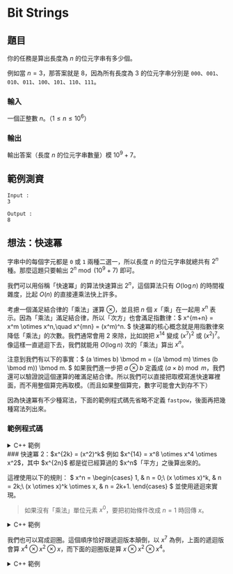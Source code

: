 Bit Strings
===

題目
---
你的任務是算出長度為 $n$ 的位元字串有多少個。

例如當 $n = 3$，那答案就是 $8$，因為所有長度為 $3$ 的位元字串分別是 `000`、`001`、`010`、`011`、`100`、`101`、`110`、`111`。

### 輸入
一個正整數 $n$。（$1 \le n \le 10^6$）

### 輸出
輸出答案（長度 $n$ 的位元字串數量）模 $10^9+7$。


範例測資
---

```
Input :
3

Output :
8
```

想法：快速冪
---
字串中的每個字元都是 `0` 或 `1` 兩種二選一，所以長度 $n$ 的位元字串就總共有 $2^n$ 種。那麼這題只要輸出 $2^n \bmod (10^9+7)$ 即可。

我們可以用俗稱「快速冪」的算法快速算出 $2^n$，這個算法只有 $O(\log n)$ 的時間複雜度，比起 $O(n)$ 的直接連乘法快上許多。

考慮一個滿足結合律的「乘法」運算 $\otimes$，並且把 $n$ 個 $x$「乘」在一起用 $x^n$ 表示。因為「乘法」滿足結合律，所以「次方」也會滿足指數律：$
  x^{m+n} = x^m \otimes x^n,\quad
  x^{mn} = (x^m)^n.
$ 快速冪的核心概念就是用指數律來降低「乘法」的次數。我們通常會用 $2$ 來除，比如說把 $x^{14}$ 變成 $(x^7)^2$ 或 $(x^2)^7$。像這樣一直遞迴下去，我們就能用 $O(\log n)$ 次的「乘法」算出 $x^n$。

注意到我們有以下的事實：$
  (a \times b) \bmod m = ((a \bmod m) \times (b \bmod m)) \bmod m.
$ 如果我們進一步把 $a \otimes b$ 定義成 $(a \times b) \bmod m$，我們還可以驗證說這個運算的確滿足結合律。所以我們可以直接把取模寫進快速冪裡面，而不用整個算完再取模。（而且如果整個算完，數字可能會大到存不下）

因為快速冪有不少種寫法，下面的範例程式碼先省略不定義 `fastpow`，後面再把幾種寫法列出來。

### 範例程式碼
<details>
<summary>C++ 範例 </summary>
```cpp
#include <iostream>
using namespace std;

int MOD = 1000000007;
int fastpow(int x, int n);

int main() {
    int n;
    cin >> n;
    cout << fastpow(2, n);
}
```
</details>

### 快速冪 1：$x^{2k} = (x^k)^2$
例如 $x^{14} = ((x^2 \otimes x)^2 \otimes x)^2$。

這裡使用以下的規則：$
  x^n = \begin{cases}
    1, & n = 0;\\
    x^k \otimes x^k, & n = 2k;\\
    x^k \otimes x^k \otimes x, & n = 2k+1.
  \end{cases}
$ 並使用遞迴來實現。

> 如果沒有「乘法」單位元素 $x^0$，要把初始條件改成 $n = 1$ 時回傳 $x$。

<details>
<summary>C++ 範例</summary>
```cpp=
int fastpow(int x, int n) {
    if (n == 0)
        return 1;
    int u = fastpow(x, n/2);
    u = (u * u) % MOD;
    if (n % 2)
        u = (u * x) % MOD;
    return u;
}
```
</details>
### 快速冪 2：$x^{2k} = (x^2)^k$
例如 $x^{14} = x^8 \otimes x^4 \otimes x^2$，其中 $x^{2n}$ 都是從已經算過的 $x^n$「平方」之後算出來的。

這裡使用以下的規則： $
  x^n = \begin{cases}
    1, & n = 0;\\
    (x \otimes x)^k, & n = 2k;\\
    (x \otimes x)^k \otimes x, & n = 2k+1.
  \end{cases}
$ 並使用遞迴來實現。

> 如果沒有「乘法」單位元素 $x^0$，要把初始條件改成 $n = 1$ 時回傳 $x$。
<details>
<summary>C++ 範例</summary>
```cpp
int fastpow(int x, int n) {
    if (n == 0)
        return 1;
    int u = fastpow((x * x) % MOD, n/2);
    if (n % 2)
        u = (u * x) % MOD;
    return u;
}
```
</details>

我們也可以寫成迴圈。這個順序恰好跟遞迴版本顛倒，以 $x^7$ 為例，上面的遞迴版會算 $x^4 \otimes x^2 \otimes x$，而下面的迴圈版是算 $x \otimes x^2 \otimes x^4$。

<details>
<summary>C++ 範例 </summary>
```cpp
int fastpow(int x, int n) {
    int r = 1;
    while (n) {
        if (n % 2)
            r = (r * x) % MOD;
        x = (x * x) % MOD;
        n /= 2;
    }
    return u;
}
```
</details>
